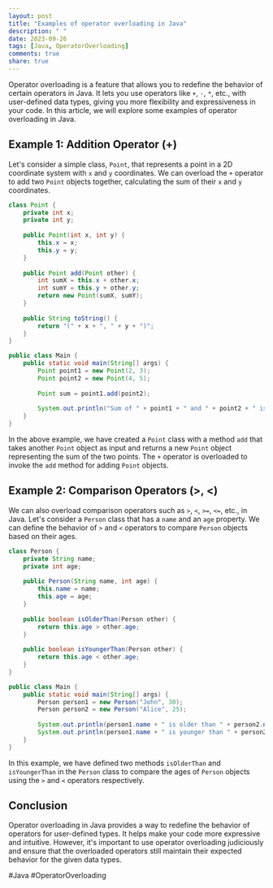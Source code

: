 ```yaml
---
layout: post
title: "Examples of operator overloading in Java"
description: " "
date: 2023-09-26
tags: [Java, OperatorOverloading]
comments: true
share: true
---
```


Operator overloading is a feature that allows you to redefine the behavior of certain operators in Java. It lets you use operators like `+`, `-`, `*`, etc., with user-defined data types, giving you more flexibility and expressiveness in your code. In this article, we will explore some examples of operator overloading in Java.

## Example 1: Addition Operator (+)

Let's consider a simple class, `Point`, that represents a point in a 2D coordinate system with `x` and `y` coordinates. We can overload the `+` operator to add two `Point` objects together, calculating the sum of their `x` and `y` coordinates.

```java
class Point {
    private int x;
    private int y;
    
    public Point(int x, int y) {
        this.x = x;
        this.y = y;
    }
    
    public Point add(Point other) {
        int sumX = this.x + other.x;
        int sumY = this.y + other.y;
        return new Point(sumX, sumY);
    }
    
    public String toString() {
        return "(" + x + ", " + y + ")";
    }
}

public class Main {
    public static void main(String[] args) {
        Point point1 = new Point(2, 3);
        Point point2 = new Point(4, 5);
        
        Point sum = point1.add(point2);
        
        System.out.println("Sum of " + point1 + " and " + point2 + " is " + sum);
    }
}
```

In the above example, we have created a `Point` class with a method `add` that takes another `Point` object as input and returns a new `Point` object representing the sum of the two points. The `+` operator is overloaded to invoke the `add` method for adding `Point` objects.

## Example 2: Comparison Operators (>, <)

We can also overload comparison operators such as `>`, `<`, `>=`, `<=`, etc., in Java. Let's consider a `Person` class that has a `name` and an `age` property. We can define the behavior of `>` and `<` operators to compare `Person` objects based on their ages.

```java
class Person {
    private String name;
    private int age;
    
    public Person(String name, int age) {
        this.name = name;
        this.age = age;
    }
    
    public boolean isOlderThan(Person other) {
        return this.age > other.age;
    }
    
    public boolean isYoungerThan(Person other) {
        return this.age < other.age;
    }
}

public class Main {
    public static void main(String[] args) {
        Person person1 = new Person("John", 30);
        Person person2 = new Person("Alice", 25);
        
        System.out.println(person1.name + " is older than " + person2.name + ": " + person1.isOlderThan(person2));
        System.out.println(person1.name + " is younger than " + person2.name + ": " + person1.isYoungerThan(person2));
    }
}
```

In this example, we have defined two methods `isOlderThan` and `isYoungerThan` in the `Person` class to compare the ages of `Person` objects using the `>` and `<` operators respectively.

## Conclusion

Operator overloading in Java provides a way to redefine the behavior of operators for user-defined types. It helps make your code more expressive and intuitive. However, it's important to use operator overloading judiciously and ensure that the overloaded operators still maintain their expected behavior for the given data types.

#Java #OperatorOverloading